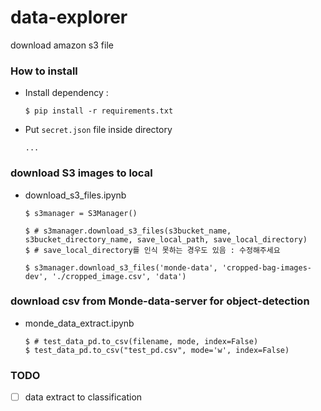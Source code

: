 # data-explorer #

download amazon s3 file

### How to install ###

- Install dependency :

    ```
    $ pip install -r requirements.txt
    ```

- Put `secret.json` file inside directory

    ```
    ...
    ```

### download S3 images to local ###

 - download_s3_files.ipynb
 
    ```
    $ s3manager = S3Manager()
    
    $ # s3manager.download_s3_files(s3bucket_name, s3bucket_directory_name, save_local_path, save_local_directory)
    $ # save_local_directory를 인식 못하는 경우도 있음 : 수정해주세요
    
    $ s3manager.download_s3_files('monde-data', 'cropped-bag-images-dev', './cropped_image.csv', 'data')
    ```

### download csv from Monde-data-server for object-detection ###

- monde_data_extract.ipynb

    ```
    $ # test_data_pd.to_csv(filename, mode, index=False)
    $ test_data_pd.to_csv("test_pd.csv", mode='w', index=False)
    ```

### TODO ###
- [ ] data extract to classification
